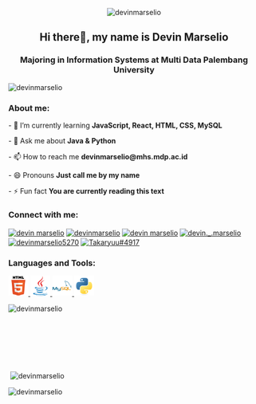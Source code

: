 <p align="center"> <img src="https://user-images.githubusercontent.com/126872748/223649255-539909f4-771a-4a9f-95a9-e7cc4aa9e855.gif" alt="devinmarselio"/></p>
<h2 align="center">Hi there👋, my name is Devin Marselio</h2>
<h3 align="center">Majoring in Information Systems at Multi Data Palembang University</h3>

<p align="left"> <img src="https://komarev.com/ghpvc/?username=devinmarselio&label=Profile%20views&color=0e75b6&style=flat" alt="devinmarselio" /> </p>
<h3 align="left">About me:</h3>
<p>- 🌱 I’m currently learning <b>JavaScript, React, HTML, CSS, MySQL</b></p>
<p>- 💬 Ask me about <b>Java & Python</b></p>
<p>- 📫 How to reach me <b>devinmarselio@mhs.mdp.ac.id</b></p>
<p>- 😄 Pronouns <b>Just call me by my name</b></p>
<p>- ⚡ Fun fact <b>You are currently reading this text</b></p>

<h3 align="left">Connect with me:</h3>
<p align="left">
<a href="https://linkedin.com/in/devin marselio" target="blank"><img align="center" src="https://raw.githubusercontent.com/rahuldkjain/github-profile-readme-generator/master/src/images/icons/Social/linked-in-alt.svg" alt="devin marselio" height="30" width="40" /></a>
<a href="https://codesandbox.com/devinmarselio" target="blank"><img align="center" src="https://raw.githubusercontent.com/rahuldkjain/github-profile-readme-generator/master/src/images/icons/Social/codesandbox.svg" alt="devinmarselio" height="30" width="40" /></a>
<a href="https://fb.com/devin marselio" target="blank"><img align="center" src="https://raw.githubusercontent.com/rahuldkjain/github-profile-readme-generator/master/src/images/icons/Social/facebook.svg" alt="devin marselio" height="30" width="40" /></a>
<a href="https://instagram.com/devin._.marselio" target="blank"><img align="center" src="https://raw.githubusercontent.com/rahuldkjain/github-profile-readme-generator/master/src/images/icons/Social/instagram.svg" alt="devin._.marselio" height="30" width="40" /></a>
<a href="https://www.youtube.com/c/devinmarselio5270" target="blank"><img align="center" src="https://raw.githubusercontent.com/rahuldkjain/github-profile-readme-generator/master/src/images/icons/Social/youtube.svg" alt="devinmarselio5270" height="30" width="40" /></a>
<a href="https://discord.gg/Takaryuu#4917" target="blank"><img align="center" src="https://raw.githubusercontent.com/rahuldkjain/github-profile-readme-generator/master/src/images/icons/Social/discord.svg" alt="Takaryuu#4917" height="30" width="40" /></a>
</p>

<h3 align="left">Languages and Tools:</h3>
<p align="left"> <a href="https://www.w3.org/html/" target="_blank" rel="noreferrer"> <img src="https://raw.githubusercontent.com/devicons/devicon/master/icons/html5/html5-original-wordmark.svg" alt="html5" width="40" height="40"/> </a> <a href="https://www.java.com" target="_blank" rel="noreferrer"> <img src="https://raw.githubusercontent.com/devicons/devicon/master/icons/java/java-original.svg" alt="java" width="40" height="40"/> </a> <a href="https://www.mysql.com/" target="_blank" rel="noreferrer"> <img src="https://raw.githubusercontent.com/devicons/devicon/master/icons/mysql/mysql-original-wordmark.svg" alt="mysql" width="40" height="40"/> </a> <a href="https://www.python.org" target="_blank" rel="noreferrer"> <img src="https://raw.githubusercontent.com/devicons/devicon/master/icons/python/python-original.svg" alt="python" width="40" height="40"/> </a> </p>

<p><img align="left" src="https://github-readme-stats.vercel.app/api/top-langs?username=devinmarselio&show_icons=true&theme=onedark" alt="devinmarselio" /></p>
</br></br></br></br></br></br></br>
<p>&nbsp;<img align="center" src="https://github-readme-stats.vercel.app/api?username=devinmarselio&show_icons=true&theme=onedark" alt="devinmarselio" /></p>

<p><img align="center" src="https://github-readme-streak-stats.herokuapp.com/?user=devinmarselio&&show_icons=true&theme=onedark" alt="devinmarselio" /></p>
